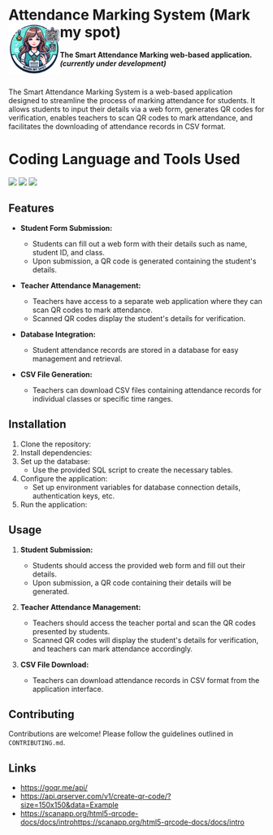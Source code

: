 # **Attendance Marking System (Mark my spot)**<img src="media/logo1.png" height="100" align="left"/>
**The Smart Attendance Marking web-based application. *(currently under development)***

#


The Smart Attendance Marking System is a web-based application designed to streamline the process of marking attendance for students. It allows students to input their details via a web form, generates QR codes for verification, enables teachers to scan QR codes to mark attendance, and facilitates the downloading of attendance records in CSV format.

# **Coding Language and Tools Used**
<p align="left">
<img src="https://cdn.jsdelivr.net/gh/devicons/devicon@latest/icons/html5/html5-original.svg" height="60"/>
<img src="https://cdn.jsdelivr.net/gh/devicons/devicon@latest/icons/css3/css3-original.svg" height="60"/>
<img src="https://cdn.jsdelivr.net/gh/devicons/devicon@latest/icons/javascript/javascript-original.svg" height="60"/>
</p>

## Features

- **Student Form Submission:**
  - Students can fill out a web form with their details such as name, student ID, and class.
  - Upon submission, a QR code is generated containing the student's details.

- **Teacher Attendance Management:**
  - Teachers have access to a separate web application where they can scan QR codes to mark attendance.
  - Scanned QR codes display the student's details for verification.

- **Database Integration:**
  - Student attendance records are stored in a database for easy management and retrieval.

- **CSV File Generation:**
  - Teachers can download CSV files containing attendance records for individual classes or specific time ranges.

## Installation

1. Clone the repository:
2. Install dependencies:
3. Set up the database:
    - Use the provided SQL script to create the necessary tables.
4. Configure the application:
    - Set up environment variables for database connection details, authentication keys, etc.
5. Run the application:


## Usage

1. **Student Submission:**
    - Students should access the provided web form and fill out their details.
    - Upon submission, a QR code containing their details will be generated.

2. **Teacher Attendance Management:**
    - Teachers should access the teacher portal and scan the QR codes presented by students.
    - Scanned QR codes will display the student's details for verification, and teachers can mark attendance accordingly.

3. **CSV File Download:**
    - Teachers can download attendance records in CSV format from the application interface.

## Contributing

Contributions are welcome! Please follow the guidelines outlined in `CONTRIBUTING.md`.

## Links 

* https://goqr.me/api/
* https://api.qrserver.com/v1/create-qr-code/?size=150x150&data=Example
* https://scanapp.org/html5-qrcode-docs/docs/introhttps://scanapp.org/html5-qrcode-docs/docs/intro

